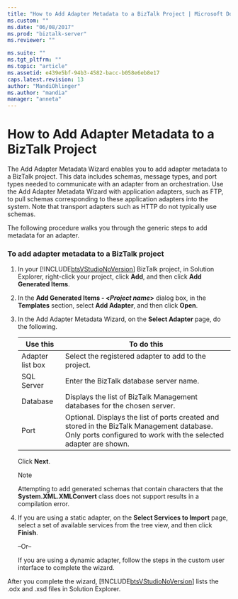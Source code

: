 ```yaml
---
title: "How to Add Adapter Metadata to a BizTalk Project | Microsoft Docs"
ms.custom: ""
ms.date: "06/08/2017"
ms.prod: "biztalk-server"
ms.reviewer: ""

ms.suite: ""
ms.tgt_pltfrm: ""
ms.topic: "article"
ms.assetid: e439e5bf-94b3-4582-bacc-b058e6eb8e17
caps.latest.revision: 13
author: "MandiOhlinger"
ms.author: "mandia"
manager: "anneta"
---
```

# How to Add Adapter Metadata to a BizTalk Project
The Add Adapter Metadata Wizard enables you to add adapter metadata to a BizTalk project. This data includes schemas, message types, and port types needed to communicate with an adapter from an orchestration. Use the Add Adapter Metadata Wizard with application adapters, such as FTP, to pull schemas corresponding to these application adapters into the system. Note that transport adapters such as HTTP do not typically use schemas.  
  
 The following procedure walks you through the generic steps to add metadata for an adapter.  
  
### To add adapter metadata to a BizTalk project  
  
1.  In your [!INCLUDE[btsVStudioNoVersion](../includes/btsvstudionoversion-md.md)] BizTalk project, in Solution Explorer, right-click your project, click **Add**, and then click **Add Generated Items**.  
  
2.  In the **Add Generated Items - \<***Project name***>** dialog box, in the **Templates** section, select **Add Adapter**, and then click **Open**.  
  
3.  In the Add Adapter Metadata Wizard, on the **Select Adapter** page, do the following.  
  
    |Use this|To do this|  
    |--------------|----------------|  
    |Adapter list box|Select the registered adapter to add to the project.|  
    |SQL Server|Enter the BizTalk database server name.|  
    |Database|Displays the list of BizTalk Management databases for the chosen server.|  
    |Port|Optional. Displays the list of ports created and stored in the BizTalk Management database. Only ports configured to work with the selected adapter are shown.|  
  
     Click **Next**.  
  
    > [!NOTE]
    >  Attempting to add generated schemas that contain characters that the **System.XML.XMLConvert** class does not support results in a compilation error.  
  
4.  If you are using a static adapter, on the **Select Services to Import** page, select a set of available services from the tree view, and then click **Finish**.  
  
     –Or–  
  
     If you are using a dynamic adapter, follow the steps in the custom user interface to complete the wizard.  
  
 After you complete the wizard, [!INCLUDE[btsVStudioNoVersion](../includes/btsvstudionoversion-md.md)] lists the .odx and .xsd files in Solution Explorer.